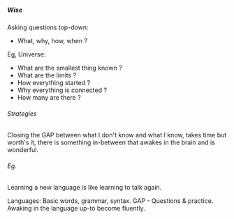 ##### Wise
Asking questions top-down:
- What, why, how, when ? 

Eg, Universe:
- What are the smallest thing known ?
- What are the limits ?
- How everything started ?
- Why everything is connected ?
- How many are there ?

###### Strategies
Closing the GAP between what I don't know and what I know,
takes time but worth's it, there is something in-between that
awakes in the brain and is wonderful.

###### Eg.
Learning a new language is like learning to talk again.

Languages:
Basic words, grammar, syntax.
GAP - Questions & practice.
Awaking in the language up-to become fluently.
